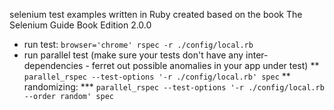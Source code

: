 selenium test examples written in Ruby created based on the book The Selenium Guide Book Edition 2.0.0

* run test: `browser='chrome' rspec -r ./config/local.rb`
* run parallel test (make sure your tests don't have any inter-dependencies - ferret out possible anomalies in your app under test)
** `parallel_rspec --test-options '-r ./config/local.rb' spec`
** randomizing:
*** `parallel_rspec --test-options '-r ./config/local.rb --order random' spec`


